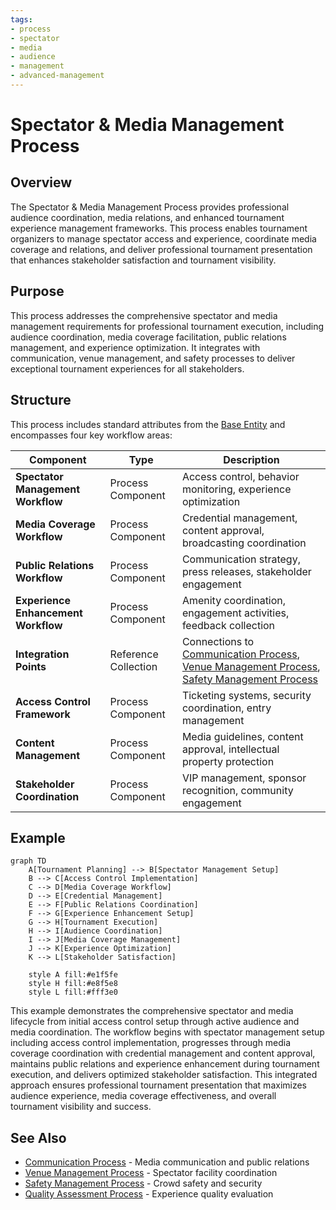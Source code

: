 ```yaml
---
tags:
- process
- spectator
- media
- audience
- management
- advanced-management
---
```


# Spectator & Media Management Process

## Overview

The Spectator & Media Management Process provides professional audience coordination, media relations,
and enhanced tournament experience management frameworks. This process enables tournament organizers
to manage spectator access and experience, coordinate media coverage and relations, and deliver
professional tournament presentation that enhances stakeholder satisfaction and tournament visibility.

## Purpose

This process addresses the comprehensive spectator and media management requirements for professional
tournament execution, including audience coordination, media coverage facilitation, public relations
management, and experience optimization. It integrates with communication, venue management, and
safety processes to deliver exceptional tournament experiences for all stakeholders.

## Structure

This process includes standard attributes from the [Base Entity](../foundation/base_entity.md) and
encompasses four key workflow areas:

| Component | Type | Description |
|-----------|------|-------------|
| **Spectator Management Workflow** | Process Component | Access control, behavior monitoring, experience optimization |
| **Media Coverage Workflow** | Process Component | Credential management, content approval, broadcasting coordination |
| **Public Relations Workflow** | Process Component | Communication strategy, press releases, stakeholder engagement |
| **Experience Enhancement Workflow** | Process Component | Amenity coordination, engagement activities, feedback collection |
| **Integration Points** | Reference Collection | Connections to [Communication Process](../communication/README.md), [Venue Management Process](../venue_logistics_management/README.md), [Safety Management Process](../risk_safety_management/README.md) |
| **Access Control Framework** | Process Component | Ticketing systems, security coordination, entry management |
| **Content Management** | Process Component | Media guidelines, content approval, intellectual property protection |
| **Stakeholder Coordination** | Process Component | VIP management, sponsor recognition, community engagement |

## Example

```mermaid
graph TD
    A[Tournament Planning] --> B[Spectator Management Setup]
    B --> C[Access Control Implementation]
    C --> D[Media Coverage Workflow]
    D --> E[Credential Management]
    E --> F[Public Relations Coordination]
    F --> G[Experience Enhancement Setup]
    G --> H[Tournament Execution]
    H --> I[Audience Coordination]
    I --> J[Media Coverage Management]
    J --> K[Experience Optimization]
    K --> L[Stakeholder Satisfaction]
    
    style A fill:#e1f5fe
    style H fill:#e8f5e8
    style L fill:#fff3e0
```

This example demonstrates the comprehensive spectator and media lifecycle from initial access control
setup through active audience and media coordination. The workflow begins with spectator management
setup including access control implementation, progresses through media coverage coordination with
credential management and content approval, maintains public relations and experience enhancement
during tournament execution, and delivers optimized stakeholder satisfaction. This integrated approach
ensures professional tournament presentation that maximizes audience experience, media coverage
effectiveness, and overall tournament visibility and success.

## See Also

- [Communication Process](../communication/README.md) - Media communication and public relations
- [Venue Management Process](../venue_logistics_management/README.md) - Spectator facility coordination
- [Safety Management Process](../risk_safety_management/README.md) - Crowd safety and security
- [Quality Assessment Process](../quality_assessment/README.md) - Experience quality evaluation
